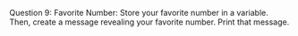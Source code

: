 Question 9: Favorite Number: Store your favorite number in a variable. Then, create a message revealing your favorite number. Print that message.
